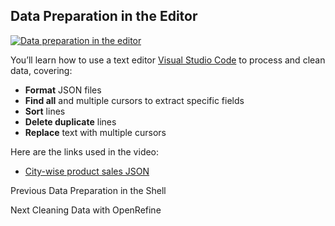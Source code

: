 ## Data Preparation in the Editor

[![Data preparation in the
editor](https://i.ytimg.com/vi_webp/99lYu43L9uM/sddefault.webp)](https://youtu.be/99lYu43L9uM)

You’ll learn how to use a text editor [Visual Studio
Code](https://code.visualstudio.com/) to process and clean data, covering:

  * **Format** JSON files
  * **Find all** and multiple cursors to extract specific fields
  * **Sort** lines
  * **Delete duplicate** lines
  * **Replace** text with multiple cursors

Here are the links used in the video:

  * [City-wise product sales JSON](https://drive.google.com/file/d/1VEnKChf4i04iKsQfw0MwoJlfkOBGQ65B/view?usp=drive_link)

Previous Data Preparation in the Shell

Next Cleaning Data with OpenRefine

